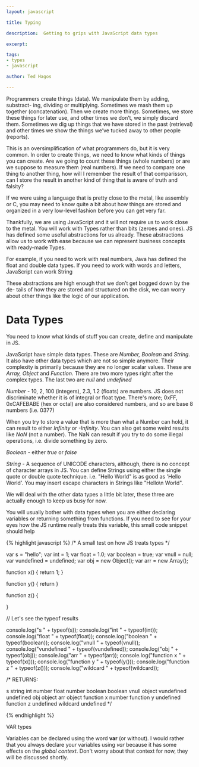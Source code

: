 ```yaml
---
layout: javascript

title: Typing

description:  Getting to grips with JavaScript data types

excerpt: 

tags:
- types
- javascript

author: Ted Hagos

---
```



Programmers create things (data). We manipulate them by adding, substract- ing, dividing or multiplying. Sometimes we mash them up together (concatenation). Then we create more things. Sometimes, we store these things for later use, and other times we don’t, we simply discard them. Sometimes we dig up things that we have stored in the past (retrieval) and other times we show the things we’ve tucked away to other people (reports).

This is an oversimplification of what programmers do, but it is very common. In order to create things, we need to know what kinds of things you can create. Are we going to count these things (whole numbers) or are we suppose to measure them (real numbers). If we need to compare one thing to another thing, how will I remember the result of that comparisson, can I store the result in another kind of thing that is aware of truth and falsity?

If we were using a language that is pretty close to the metal, like assembly or C, you may need to know quite a bit about how things are stored and organized in a very low-level fashion before you can get very far.

Thankfully, we are using JavaScript and it will not require us to work close to the metal. You will work with Types rather than bits (zeroes and ones). JS has defined some useful abstractions for us already. These abstractions allow us to work with ease because we can represent business concepts with ready-made Types.

For example, if you need to work with real numbers, Java has defined the float and double data types. If you need to work with words and letters, JavaScript can work String

These abstractions are high enough that we don’t get bogged down by the de- tails of how they are stored and structured on the disk, we can worry about other things like the logic of our application.

# Data Types

You need to know what kinds of stuff you can create, define and manipulate in JS. 

JavaScript have simple data types. These are *Number, Boolean* and *String*. It also have other data types which are not so simple anymore. Their complexity is primarily because they are no longer scalar values. These are *Array, Object* and *Function*. There are two more types right after the complex types. The last two are *null* and *undefined*

*Number* - 10, 2, 100 (integers), 2.3, 1.2 (floats) are numbers. JS does not discriminate whether it is of integral or float type. There's more; 0xFF, 0xCAFEBABE (hex or octal) are also considered numbers, and so are base 8 numbers (i.e. 0377)

When you try to store a value that is more than what a Number can hold, it can result to either *Infinity* or *-Infinity*. You can also get some weird results like *NaN* (not a number). The NaN can result if you try to do some illegal operations, i.e. divide something by zero. 

*Boolean* - either *true* or *false* 

*String* - A sequence of UNICODE characters, although, there is no concept of character arrays in JS. You can define Strings using either the single quote or double quote technique. i.e. "Hello World" is as good as 'Hello World'. You may insert escape characters in Strings like "Hello\n World".

We will deal with the other data types a little bit later, these three are actually enough to keep us busy for now. 

You will usually bother with data types when you are either declaring variables or returning something from functions. If you need to see for your eyes how the JS runtime really treats this variable, this small code snippet should help


{% highlight javascript %}
/*
A small test on how JS treats types
*/

var s = "hello";
var int = 1;
var float = 1.0;
var boolean = true;
var vnull = null;
var vundefined = undefined;
var obj = new Object();
var arr = new Array();

function x() {
	return 1;
}

function y() {
	return
}

function z() {
	
}

// Let's see the typeof results

console.log("s " + typeof(s));
console.log("int " + typeof(int));
console.log("float " + typeof(float));
console.log("boolean " + typeof(boolean));
console.log("vnull " + typeof(vnull));
console.log("vundefined " + typeof(vundefined));
console.log("obj " + typeof(obj));
console.log("arr " + typeof(arr));
console.log("function x " + typeof(x()));
console.log("function y " + typeof(y()));
console.log("function z " + typeof(z()));
console.log("wildcard " + typeof(wildcard));

/*
RETURNS:

s string
int number
float number
boolean boolean
vnull object
vundefined undefined
obj object
arr object
function x number
function y undefined
function z undefined
wildcard undefined
*/

{% endhighlight %}
<div id='lst'>VAR types</div>

Variables can be declared using the word **var** (or without). I would rather that you always declare your variables using *var* because it has some effects on the *global context*. Don't worry about that context for now, they will be discussed shortly.

